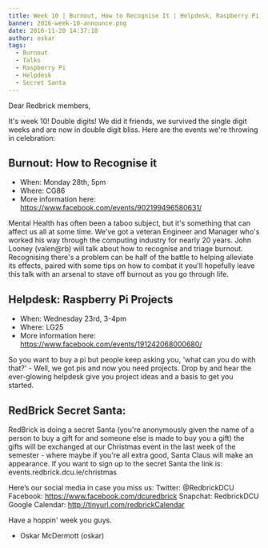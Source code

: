```yaml
---
title: Week 10 | Burnout, How to Recognise It | Helpdesk, Raspberry Pi Projects | Redbrick Secret Santa
banner: 2016-week-10-announce.png
date: 2016-11-20 14:37:18
author: oskar
tags:
  - Burnout
  - Talks
  - Raspberry Pi
  - Helpdesk
  - Secret Santa
---
```

Dear Redbrick members,

It's week 10! Double digits! We did it friends, we survived the single digit weeks and are now in double digit bliss. Here are the events we're throwing in celebration:

 <!-- more -->

## Burnout: How to Recognise it
- When: Monday 28th, 5pm
- Where: CG86
- More information here: https://www.facebook.com/events/902199496580631/

Mental Health has often been a taboo subject, but it's something that can affect us all at some time.
We've got a veteran Engineer and Manager who's worked his way through the computing industry for nearly 20 years.
John Looney (valen@rb) will talk about how to recognise and triage burnout. Recognising there's a problem can be half of the battle to
helping alleviate its effects, paired with some tips on how to combat it you'll hopefully leave this talk with an arsenal to stave off burnout
as you go through life.

## Helpdesk: Raspberry Pi Projects

- When: Wednesday 23rd, 3-4pm
- Where: LG25
- More information here: https://www.facebook.com/events/191242068000680/

So you want to buy a pi but people keep asking you, 'what can you do with that?' - Well, we got pis and now you need projects.
Drop by and hear the ever-glowing helpdesk give you project ideas and a basis to get you started.

## RedBrick Secret Santa:
RedBrick is doing a secret Santa (you're anonymously given the name of a person to buy a gift for
and someone else is made to buy you a gift) the gifts will be exchanged at our Christmas event in
the last week of the semester - where maybe if you're all extra good, Santa Claus will make an appearance.
If you want to sign up to the secret Santa the link is: events.redbrick.dcu.ie/christmas

Here’s our social media in case you miss us:
Twitter: @RedbrickDCU
Facebook: https://www.facebook.com/dcuredbrick
Snapchat: RedbrickDCU
Google Calendar: http://tinyurl.com/redbrickCalendar

Have a hoppin' week you guys.
- Oskar McDermott (oskar)
